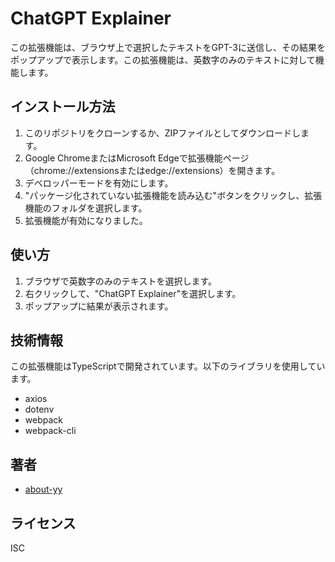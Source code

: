 # ChatGPT Explainer

この拡張機能は、ブラウザ上で選択したテキストをGPT-3に送信し、その結果をポップアップで表示します。この拡張機能は、英数字のみのテキストに対して機能します。

## インストール方法

1. このリポジトリをクローンするか、ZIPファイルとしてダウンロードします。
2. Google ChromeまたはMicrosoft Edgeで拡張機能ページ（chrome://extensionsまたはedge://extensions）を開きます。
3. デベロッパーモードを有効にします。
4. "パッケージ化されていない拡張機能を読み込む"ボタンをクリックし、拡張機能のフォルダを選択します。
5. 拡張機能が有効になりました。

## 使い方

1. ブラウザで英数字のみのテキストを選択します。
2. 右クリックして、"ChatGPT Explainer"を選択します。
3. ポップアップに結果が表示されます。

## 技術情報

この拡張機能はTypeScriptで開発されています。以下のライブラリを使用しています。

- axios
- dotenv
- webpack
- webpack-cli

## 著者

- [about-yy](https://github.com/about-yy)

## ライセンス

ISC
